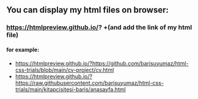 ## You can display my html files on browser:
### https://htmlpreview.github.io/? +(and add the link of my html file)
#### for example:
* https://htmlpreview.github.io/?https://github.com/barisuyumaz/html-css-trials/blob/main/cv-project/cv.html
* https://htmlpreview.github.io/?https://raw.githubusercontent.com/barisuyumaz/html-css-trials/main/kitapcisitesi-baris/anasayfa.html

